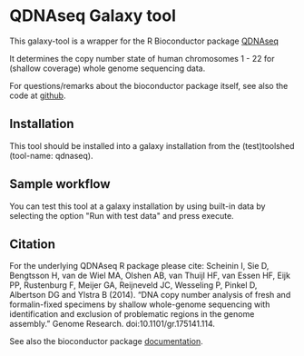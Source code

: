 QDNAseq Galaxy tool
====================

This galaxy-tool is a wrapper for the R Bioconductor package [QDNAseq]

It determines the copy number state of human chromosomes 1 - 22 for (shallow coverage) whole genome sequencing data.

For questions/remarks about the bioconductor package itself, see also the code at [github].

[QDNAseq]: http://www.bioconductor.org/packages/release/bioc/html/QDNAseq.html
[github]: https://github.com/ccagc/QDNAseq


Installation
---------------------

This tool should be installed into a galaxy installation from the (test)toolshed (tool-name: qdnaseq).


Sample workflow
---------------------

You can test this tool at a galaxy installation by using built-in data by selecting the option "Run with test data" and press execute.


Citation
---------------------

For the underlying QDNAseq R package please cite: 
Scheinin I, Sie D, Bengtsson H, van de Wiel MA, Olshen AB, van Thuijl HF, van Essen HF, Eijk PP, Rustenburg F, Meijer GA, Reijneveld JC, Wesseling P, Pinkel D, Albertson DG and Ylstra B (2014). “DNA copy number analysis of fresh and formalin-fixed specimens by shallow whole-genome sequencing with identification and exclusion of problematic regions in the genome assembly.” Genome Research. doi:10.1101/gr.175141.114.

See also the bioconductor package [documentation].

[documentation]: http://www.bioconductor.org/packages/release/bioc/html/QDNAseq.html

